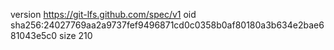 version https://git-lfs.github.com/spec/v1
oid sha256:24027769aa2a9737fef9496871cd0c0358b0af80180a3b634e2bae681043e5c0
size 210

